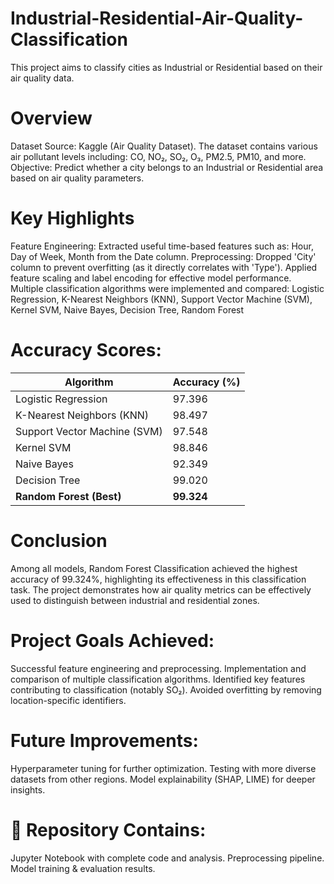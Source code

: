 # Industrial-Residential-Air-Quality-Classification
This project aims to classify cities as Industrial or Residential based on their air quality data.

# Overview
Dataset Source: Kaggle (Air Quality Dataset).
The dataset contains various air pollutant levels including:
CO, NO₂, SO₂, O₃, PM2.5, PM10, and more.
Objective:
Predict whether a city belongs to an Industrial or Residential area based on air quality parameters.

# Key Highlights
Feature Engineering: Extracted useful time-based features such as: Hour, Day of Week, Month from the Date column.
Preprocessing: Dropped 'City' column to prevent overfitting (as it directly correlates with 'Type').
Applied feature scaling and label encoding for effective model performance.
Multiple classification algorithms were implemented and compared:
Logistic Regression, K-Nearest Neighbors (KNN), Support Vector Machine (SVM), Kernel SVM, Naive Bayes, Decision Tree, Random Forest

# Accuracy Scores:
| Algorithm                    | Accuracy (%) |
| ---------------------------- | ------------ |
| Logistic Regression          | 97.396       |
| K-Nearest Neighbors (KNN)    | 98.497       |
| Support Vector Machine (SVM) | 97.548       |
| Kernel SVM                   | 98.846       |
| Naive Bayes                  | 92.349       |
| Decision Tree                | 99.020       |
| **Random Forest (Best)**     | **99.324**   |

# Conclusion
Among all models, Random Forest Classification achieved the highest accuracy of 99.324%, highlighting its effectiveness in this classification task.
The project demonstrates how air quality metrics can be effectively used to distinguish between industrial and residential zones.

# Project Goals Achieved:
Successful feature engineering and preprocessing.
Implementation and comparison of multiple classification algorithms.
Identified key features contributing to classification (notably SO₂).
Avoided overfitting by removing location-specific identifiers.

#  Future Improvements:
Hyperparameter tuning for further optimization.
Testing with more diverse datasets from other regions.
Model explainability (SHAP, LIME) for deeper insights.

# 📂 Repository Contains:
Jupyter Notebook with complete code and analysis.
Preprocessing pipeline.
Model training & evaluation results.
